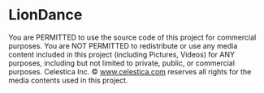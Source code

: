# LionDance
You are PERMITTED to use the source code of this project for commercial purposes.
You are NOT PERMITTED to redistribute or use any media content included in this project (including Pictures, Videos) for ANY purposes, including but not limited to private, public, or commercial purposes. Celestica Inc. © www.celestica.com reserves all rights for the media contents used in this project.